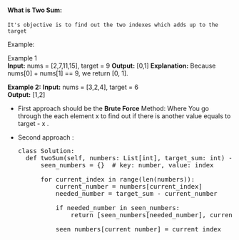 

#### What is Two Sum: 
	It's objective is to find out the two indexes which adds up to the target
	

Example:

Example 1	
**Input:** nums = [2,7,11,15], target = 9
**Output:** [0,1]
**Explanation:** Because nums[0] + nums[1] == 9, we return [0, 1].	

**Example 2:**
**Input:** nums = [3,2,4], target = 6	
**Output:** [1,2]


+ First approach should be the **Brute Force** Method: Where You go through the each element x to find out if there is another value equals to  target - x . 
+ Second approach : 
  
  <pre>class Solution:
    def twoSum(self, numbers: List[int], target_sum: int) -> List[int]:
        seen_numbers = {}  # key: number, value: index

        for current_index in range(len(numbers)):
            current_number = numbers[current_index]
            needed_number = target_sum - current_number

            if needed_number in seen_numbers:
                return [seen_numbers[needed_number], current_index]

            seen_numbers[current_number] = current_index </pre>


  
